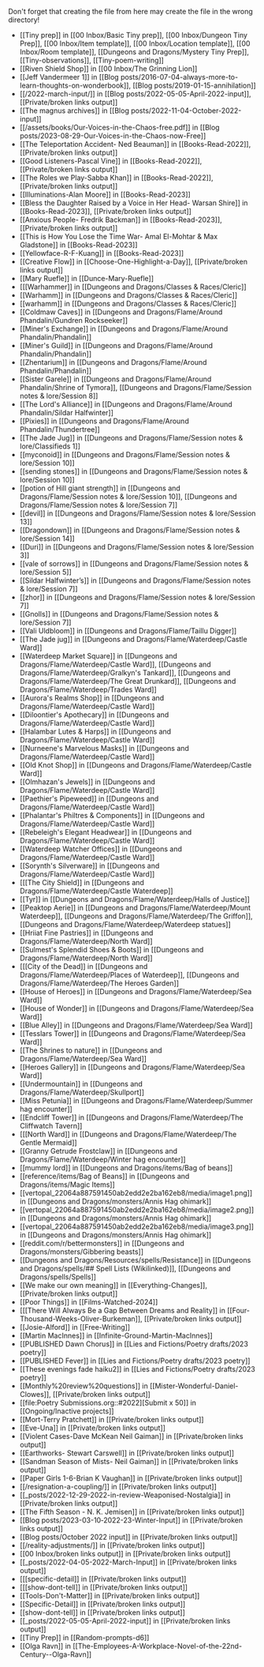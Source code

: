 Don't forget that creating the file from here may create the file in the wrong directory!
- [[Tiny prep]] in [[00 Inbox/Basic Tiny prep]], [[00 Inbox/Dungeon Tiny Prep]], [[00 Inbox/Item template]], [[00 Inbox/Location template]], [[00 Inbox/Room template]], [[Dungeons and Dragons/Mystery Tiny Prep]], [[Tiny-observations]], [[Tiny-poem-writing]]
- [[Riven Shield Shop]] in [[00 Inbox/The Grinning Lion]]
- [[Jeff Vandermeer 1]] in [[Blog posts/2016-07-04-always-more-to-learn-thoughts-on-wonderbook]], [[Blog posts/2019-01-15-annihilation]]
- [[/2022-march-input/]] in [[Blog posts/2022-05-05-April-2022-input]], [[Private/broken links output]]
- [[The magnus archives]] in [[Blog posts/2022-11-04-October-2022-input]]
- [[/assets/books/Our-Voices-in-the-Chaos-free.pdf]] in [[Blog posts/2023-08-29-Our-Voices-in-the-Chaos-now-Free]]
- [[The Teleportation Accident- Ned Beauman]] in [[Books-Read-2022]], [[Private/broken links output]]
- [[Good Listeners-Pascal Vine]] in [[Books-Read-2022]], [[Private/broken links output]]
- [[The Roles we Play-Sabba Khan]] in [[Books-Read-2022]], [[Private/broken links output]]
- [[Illuminations-Alan Moore]] in [[Books-Read-2023]]
- [[Bless the Daughter Raised by a Voice in Her Head- Warsan Shire]] in [[Books-Read-2023]], [[Private/broken links output]]
- [[Anxious People- Fredrik Backman]] in [[Books-Read-2023]], [[Private/broken links output]]
- [[This is How You Lose the Time War- Amal El-Mohtar & Max Gladstone]] in [[Books-Read-2023]]
- [[Yellowface-R-F-Kuang]] in [[Books-Read-2023]]
- [[Creative Flow]] in [[Choose-One-Highlight-a-Day]], [[Private/broken links output]]
- [[Mary Ruefle]] in [[Dunce-Mary-Ruefle]]
- [[[Warhammer]] in [[Dungeons and Dragons/Classes & Races/Cleric]]
- [[Warhamm]] in [[Dungeons and Dragons/Classes & Races/Cleric]]
- [[warhamm]] in [[Dungeons and Dragons/Classes & Races/Cleric]]
- [[Coldmaw Caves]] in [[Dungeons and Dragons/Flame/Around Phandalin/Gundren Rockseeker]]
- [[Miner's Exchange]] in [[Dungeons and Dragons/Flame/Around Phandalin/Phandalin]]
- [[Miner's Guild]] in [[Dungeons and Dragons/Flame/Around Phandalin/Phandalin]]
- [[Zhentarium]] in [[Dungeons and Dragons/Flame/Around Phandalin/Phandalin]]
- [[Sister Garele]] in [[Dungeons and Dragons/Flame/Around Phandalin/Shrine of Tymora]], [[Dungeons and Dragons/Flame/Session notes & lore/Session 8]]
- [[The Lord's Alliance]] in [[Dungeons and Dragons/Flame/Around Phandalin/Sildar Halfwinter]]
- [[Pixies]] in [[Dungeons and Dragons/Flame/Around Phandalin/Thundertree]]
- [[The Jade Jug]] in [[Dungeons and Dragons/Flame/Session notes & lore/Classifieds 1]]
- [[myconoid]] in [[Dungeons and Dragons/Flame/Session notes & lore/Session 10]]
- [[sending stones]] in [[Dungeons and Dragons/Flame/Session notes & lore/Session 10]]
- [[potion of Hill giant strength]] in [[Dungeons and Dragons/Flame/Session notes & lore/Session 10]], [[Dungeons and Dragons/Flame/Session notes & lore/Session 7]]
- [[devil]] in [[Dungeons and Dragons/Flame/Session notes & lore/Session 13]]
- [[Dragondown]] in [[Dungeons and Dragons/Flame/Session notes & lore/Session 14]]
- [[Duri]] in [[Dungeons and Dragons/Flame/Session notes & lore/Session 3]]
- [[vale of sorrows]] in [[Dungeons and Dragons/Flame/Session notes & lore/Session 5]]
- [[Sildar Halfwinter’s]] in [[Dungeons and Dragons/Flame/Session notes & lore/Session 7]]
- [[zhor]] in [[Dungeons and Dragons/Flame/Session notes & lore/Session 7]]
- [[Gnolls]] in [[Dungeons and Dragons/Flame/Session notes & lore/Session 7]]
- [[Vali Uldbloom]] in [[Dungeons and Dragons/Flame/Taillu Digger]]
- [[The Jade jug]] in [[Dungeons and Dragons/Flame/Waterdeep/Castle Ward]]
- [[Waterdeep Market Square]] in [[Dungeons and Dragons/Flame/Waterdeep/Castle Ward]], [[Dungeons and Dragons/Flame/Waterdeep/Gralkyn's Tankard]], [[Dungeons and Dragons/Flame/Waterdeep/The Great Drunkard]], [[Dungeons and Dragons/Flame/Waterdeep/Trades Ward]]
- [[Aurora's Realms Shop]] in [[Dungeons and Dragons/Flame/Waterdeep/Castle Ward]]
- [[Diloontier's Apothecary]] in [[Dungeons and Dragons/Flame/Waterdeep/Castle Ward]]
- [[Halambar Lutes & Harps]] in [[Dungeons and Dragons/Flame/Waterdeep/Castle Ward]]
- [[Nurneene's Marvelous Masks]] in [[Dungeons and Dragons/Flame/Waterdeep/Castle Ward]]
- [[Old Knot Shop]] in [[Dungeons and Dragons/Flame/Waterdeep/Castle Ward]]
- [[Olmhazan's Jewels]] in [[Dungeons and Dragons/Flame/Waterdeep/Castle Ward]]
- [[Paethier's Pipeweed]] in [[Dungeons and Dragons/Flame/Waterdeep/Castle Ward]]
- [[Phalantar's Philtres & Components]] in [[Dungeons and Dragons/Flame/Waterdeep/Castle Ward]]
- [[Rebeleigh's Elegant Headwear]] in [[Dungeons and Dragons/Flame/Waterdeep/Castle Ward]]
- [[Waterdeep Watcher Offices]] in [[Dungeons and Dragons/Flame/Waterdeep/Castle Ward]]
- [[Sorynth's Silverware]] in [[Dungeons and Dragons/Flame/Waterdeep/Castle Ward]]
- [[[The City Shield]] in [[Dungeons and Dragons/Flame/Waterdeep/Castle Waterdeep]]
- [[Tyr]] in [[Dungeons and Dragons/Flame/Waterdeep/Halls of Justice]]
- [[Peaktop Aerie]] in [[Dungeons and Dragons/Flame/Waterdeep/Mount Waterdeep]], [[Dungeons and Dragons/Flame/Waterdeep/The Griffon]], [[Dungeons and Dragons/Flame/Waterdeep/Waterdeep statues]]
- [[Hriiat Fine Pastries]] in [[Dungeons and Dragons/Flame/Waterdeep/North Ward]]
- [[Sulmest's Splendid Shoes & Boots]] in [[Dungeons and Dragons/Flame/Waterdeep/North Ward]]
- [[[City of the Dead]] in [[Dungeons and Dragons/Flame/Waterdeep/Places of Waterdeep]], [[Dungeons and Dragons/Flame/Waterdeep/The Heroes Garden]]
- [[House of Heroes]] in [[Dungeons and Dragons/Flame/Waterdeep/Sea Ward]]
- [[House of Wonder]] in [[Dungeons and Dragons/Flame/Waterdeep/Sea Ward]]
- [[Blue Alley]] in [[Dungeons and Dragons/Flame/Waterdeep/Sea Ward]]
- [[Tesslars Tower]] in [[Dungeons and Dragons/Flame/Waterdeep/Sea Ward]]
- [[The Shrines to nature]] in [[Dungeons and Dragons/Flame/Waterdeep/Sea Ward]]
- [[Heroes Gallery]] in [[Dungeons and Dragons/Flame/Waterdeep/Sea Ward]]
- [[Undermountain]] in [[Dungeons and Dragons/Flame/Waterdeep/Skullport]]
- [[Miss Petunia]] in [[Dungeons and Dragons/Flame/Waterdeep/Summer hag encounter]]
- [[Endcliff Tower]] in [[Dungeons and Dragons/Flame/Waterdeep/The Cliffwatch Tavern]]
- [[[North Ward]] in [[Dungeons and Dragons/Flame/Waterdeep/The Gentle Mermaid]]
- [[Granny Getrude Frostclaw]] in [[Dungeons and Dragons/Flame/Waterdeep/Winter hag encounter]]
- [[mummy lord]] in [[Dungeons and Dragons/items/Bag of beans]]
- [[reference/items/Bag of Beans]] in [[Dungeons and Dragons/items/Magic Items]]
- [[vertopal_22064a887591450ab2edd2e2ba162eb8/media/image1.png]] in [[Dungeons and Dragons/monsters/Annis Hag ohimark]]
- [[vertopal_22064a887591450ab2edd2e2ba162eb8/media/image2.png]] in [[Dungeons and Dragons/monsters/Annis Hag ohimark]]
- [[vertopal_22064a887591450ab2edd2e2ba162eb8/media/image3.png]] in [[Dungeons and Dragons/monsters/Annis Hag ohimark]]
- [[reddit.com/r/bettermonsters]] in [[Dungeons and Dragons/monsters/Gibbering beasts]]
- [[Dungeons and Dragons/Resources/spells/Resistance]] in [[Dungeons and Dragons/spells/## Spell Lists (Wikilinked)]], [[Dungeons and Dragons/spells/Spells]]
- [[We make our own meaning]] in [[Everything-Changes]], [[Private/broken links output]]
- [[Poor Things]] in [[Films-Watched-2024]]
- [[[There Will Always Be a Gap Between Dreams and Reality]] in [[Four-Thousand-Weeks-Oliver-Burkeman]], [[Private/broken links output]]
- [[Josie-Alford]] in [[Free-Writing]]
- [[Martin MacInnes]] in [[Infinite-Ground-Martin-MacInnes]]
- [[PUBLISHED Dawn Chorus]] in [[Lies and Fictions/Poetry drafts/2023 poetry]]
- [[PUBLISHED Fever]] in [[Lies and Fictions/Poetry drafts/2023 poetry]]
- [[These evenings fade haiku2]] in [[Lies and Fictions/Poetry drafts/2023 poetry]]
- [[Monthly%20review%20questions]] in [[Mister-Wonderful-Daniel-Clowes]], [[Private/broken links output]]
- [[file:Poetry Submissions.org::#2022][Submit x 50]] in [[Ongoing/Inactive projects]]
- [[Mort-Terry Pratchett]] in [[Private/broken links output]]
- [[Eve-Una]] in [[Private/broken links output]]
- [[Violent Cases-Dave McKean Neil Gaiman]] in [[Private/broken links output]]
- [[Earthworks- Stewart Carswell]] in [[Private/broken links output]]
- [[Sandman Season of Mists- Neil Gaiman]] in [[Private/broken links output]]
- [[Paper Girls 1-6-Brian K Vaughan]] in [[Private/broken links output]]
- [[/resignation-a-coupling/]] in [[Private/broken links output]]
- [[_posts/2022-12-29-2022-in-review-Weaponised-Nostalgia]] in [[Private/broken links output]]
- [[The Fifth Season - N. K. Jemisen]] in [[Private/broken links output]]
- [[Blog posts/2023-03-10‐2022-23-Winter-Input]] in [[Private/broken links output]]
- [[Blog posts/October 2022 input]] in [[Private/broken links output]]
- [[/reality-adjustments/]] in [[Private/broken links output]]
- [[00 Inbox/broken links output]] in [[Private/broken links output]]
- [[_posts/2022-04-05-2022-March-Input]] in [[Private/broken links output]]
- [[[specific-detail]] in [[Private/broken links output]]
- [[[show-dont-tell]] in [[Private/broken links output]]
- [[Tools-Don&#39;t-Matter]] in [[Private/broken links output]]
- [[Specific-Detail]] in [[Private/broken links output]]
- [[show-dont-tell]] in [[Private/broken links output]]
- [[_posts/2022-05-05-April-2022-input]] in [[Private/broken links output]]
- [[Tiny Prep]] in [[Random-prompts-d6]]
- [[Olga Ravn]] in [[The-Employees-A-Workplace-Novel-of-the-22nd-Century--Olga-Ravn]]
